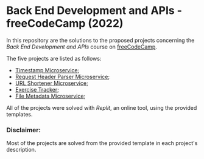 # Back End Development and APIs - freeCodeCamp (2022)

In this repository are the solutions to the proposed projects concerning the *Back End Development and APIs* course on [freeCodeCamp](https://www.freecodecamp.org/learn/back-end-development-and-apis/).

The five projects are listed as follows:

- [Timestamp Microservice](https://www.freecodecamp.org/learn/back-end-development-and-apis/back-end-development-and-apis-projects/timestamp-microservice);
- [Request Header Parser Microservice](https://www.freecodecamp.org/learn/back-end-development-and-apis/back-end-development-and-apis-projects/request-header-parser-microservice);
- [URL Shortener Microservice](https://www.freecodecamp.org/learn/back-end-development-and-apis/back-end-development-and-apis-projects/url-shortener-microservice);
- [Exercise Tracker](https://www.freecodecamp.org/learn/back-end-development-and-apis/back-end-development-and-apis-projects/exercise-tracker);
- [File Metadata Microservice](https://www.freecodecamp.org/learn/back-end-development-and-apis/back-end-development-and-apis-projects/file-metadata-microservice);

All of the projects were solved with *Replit*, an online tool, using the provided templates.

### Disclaimer: 

Most of the projects are solved from the provided template in each project's description.
